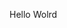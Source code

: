 Hello Wolrd










































































































































































































































































































































































































































































































































































































































































































































































































































































































































































































































































































































































































































































































































































































































































































































































































































































































































































































































































































































































































































































































































































































































































































































































































































































































































































































































































































































































































































































































































































































































































































































































































































































































































































































































































































































































































































































































































































































































































































































































































































































































































































































































































































































































































































































































































































































































































































































































































































































































































































































































































































































































































































































































































































